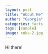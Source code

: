 ```yaml
---
layout: post
title: "About Me"
author: "Georgia"
categories: facts
tags: [sample]
image: cuba-2.jpg
---
```


Hi there!
